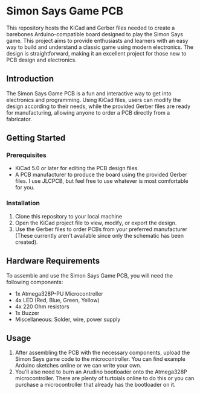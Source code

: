 # Simon Says Game PCB

This repository hosts the KiCad and Gerber files needed to create a barebones Arduino-compatible board designed to play the Simon Says game. This project aims to provide enthusiasts and learners with an easy way to build and understand a classic game using modern electronics. The design is straightforward, making it an excellent project for those new to PCB design and electronics.

## Introduction

The Simon Says Game PCB is a fun and interactive way to get into electronics and programming. Using KiCad files, users can modify the design according to their needs, while the provided Gerber files are ready for manufacturing, allowing anyone to order a PCB directly from a fabricator.

## Getting Started

### Prerequisites

- KiCad 5.0 or later for editing the PCB design files.
- A PCB manufacturer to produce the board using the provided Gerber files. I use JLCPCB, but feel free to use whatever is most comfortable for you.

### Installation

1. Clone this repository to your local machine
2. Open the KiCad project file to view, modify, or export the design.
3. Use the Gerber files to order PCBs from your preferred manufacturer (These currently aren't available since only the schematic has been created). 

## Hardware Requirements

To assemble and use the Simon Says Game PCB, you will need the following components:

- 1x Atmega328P-PU Microcontroller
- 4x LED (Red, Blue, Green, Yellow)
- 4x 220 Ohm resistors
- 1x Buzzer
- Miscellaneous: Solder, wire, power supply

## Usage

1. After assembling the PCB with the necessary components, upload the Simon Says game code to the microcontroller. You can find example Arduino sketches online or we can write your own. 
2. You'll also need to burn an Arudino bootloader onto the Atmega328P microcontroller. There are plenty of turtoials online to do this or you can purchase a microcontroller that already has the bootloader on it. 
